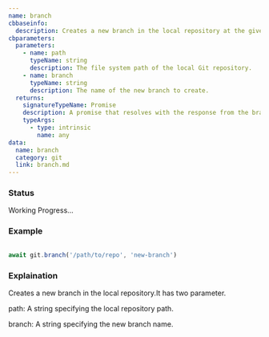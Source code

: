 ```yaml
---
name: branch
cbbaseinfo:
  description: Creates a new branch in the local repository at the given path.
cbparameters:
  parameters:
    - name: path
      typeName: string
      description: The file system path of the local Git repository.
    - name: branch
      typeName: string
      description: The name of the new branch to create.
  returns:
    signatureTypeName: Promise
    description: A promise that resolves with the response from the branch event.
    typeArgs:
      - type: intrinsic
        name: any
data:
  name: branch
  category: git
  link: branch.md
---
```

<CBBaseInfo/> 
 <CBParameters/>

### Status 

Working Progress...

### Example 

```js

await git.branch('/path/to/repo', 'new-branch')

```

### Explaination

Creates a new branch in the local repository.It has two parameter.

path: A string specifying the local repository path.

branch: A string specifying the new branch name.